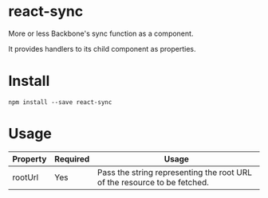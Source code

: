 # react-sync
More or less Backbone's sync function as a component.

It provides handlers to its child component as properties.

# Install
    npm install --save react-sync

# Usage

| Property        | Required |  Usage |
| ------------- |------------- |-------------|
| rootUrl  | Yes |  Pass the string representing the root URL of the resource to be fetched. |
